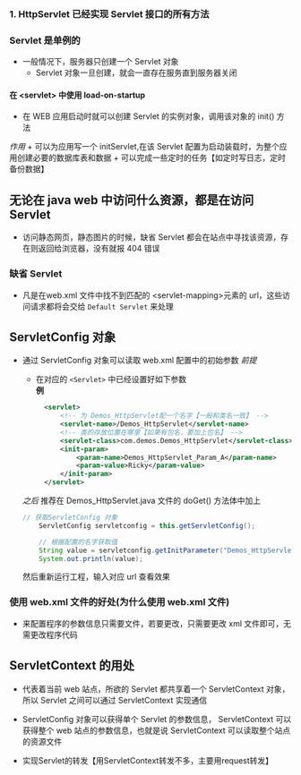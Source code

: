 ### 1. HttpServlet 已经实现 Servlet 接口的所有方法


### Servlet 是单例的
  + 一般情况下，服务器只创建一个 Servlet 对象
    - Servlet 对象一旦创建，就会一直存在服务直到服务器关闭

#### 在 \<servlet> 中使用 load-on-startup 
   + 在 WEB 应用启动时就可以创建 Servlet 的实例对象，调用该对象的 init() 方法
   
   *作用*
    + 可以为应用写一个 initServlet,在该 Servlet 配置为启动装载时，为整个应用创建必要的数据库表和数据
    + 可以完成一些定时的任务【如定时写日志，定时备份数据】


## 无论在 java web 中访问什么资源，都是在访问 Servlet
  + 访问静态网页，静态图片的时候，缺省 Servlet 都会在站点中寻找该资源，存在则返回给浏览器，没有就报 404 错误

### 缺省 Servlet
  + 凡是在web.xml 文件中找不到匹配的 \<servlet-mapping>元素的 url，这些访问请求都将会交给 `Default Servlet` 来处理

## ServletConfig 对象  

  + 通过 ServletConfig 对象可以读取 web.xml 配置中的初始参数
    *前提*  

    + 在对应的 `<Servlet>` 中已经设置好如下参数  
    **例**
      ```xml 
        <servlet>
		    <!-- 为 Demos_HttpServlet配一个名字【一般和类名一致】 -->
		    <servlet-name>/Demos_HttpServlet</servlet-name>
		    <!-- 类的存放位置在哪里【如果有包名，要加上包名】 -->
		    <servlet-class>com.demos.Demos_HttpServlet</servlet-class>
		    <init-param>
			    <param-name>Demos_HttpServlet_Param_A</param-name>
			    <param-value>Ricky</param-value>
		    </init-param>
	    </servlet>
      ```
    *之后*
    推荐在 Demos_HttpServlet.java 文件的 doGet() 方法体中加上
      ```java
      // 获取ServletConfig 对象  
		  ServletConfig servletconfig = this.getServletConfig();

		  // 根据配置的名字获取值
		  String value = servletconfig.getInitParameter("Demos_HttpServlet_Param_A");
		  System.out.println(value);
      ```
    然后重新运行工程，输入对应 url 查看效果

### 使用 web.xml 文件的好处(为什么使用 web.xml 文件)  

  + 来配置程序的参数信息只需要文件，若要更改，只需要更改 xml 文件即可，无需更改程序代码

## ServletContext 的用处  

  + 代表着当前 web 站点，所欲的 Servlet 都共享着一个 ServletContext 对象，所以 Servlet 之间可以通过 ServletContext 实现通信  

  + ServletConfig 对象可以获得单个 Servlet 的参数信息， ServletContext 可以获得整个 web 站点的参数信息，也就是说 ServletContext 可以读取整个站点的资源文件  

  + 实现Servlet的转发【用ServletContext转发不多，主要用request转发】